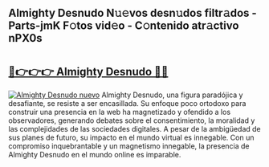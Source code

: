 ## Almighty Desnudo N𝚞𝚎vos desn𝚞dos filtr𝚊dos - Parts-jmK F𝚘tos vid𝚎o - C𝚘ntenido atr𝚊ctivo nPX0s

# <h2><a href="http://mb6q4hc.tromn.icu/?c=Almighty+Desnudo">🔗👉👉👉 Almighty Desnudo 🔗🔗</a></h2>

[![Almighty Desnudo nuevo](https://i.imgur.com/pEAQMta.gif)](http://mb6q4hc.tromn.icu/?c=Almighty+Desnudo)
Almighty Desnudo, una figura paradójica y desafiante, se resiste a ser encasillada. Su enfoque poco ortodoxo para construir una presencia en la web ha magnetizado y ofendido a los observadores, generando debates sobre el consentimiento, la moralidad y las complejidades de las sociedades digitales. A pesar de la ambigüedad de sus planes de futuro, su impacto en el mundo virtual es innegable. Con un compromiso inquebrantable y un magnetismo innegable, la presencia de Almighty Desnudo en el mundo online es imparable.

